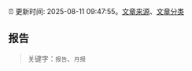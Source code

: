 :alarm_clock: 更新时间: 2025-08-11 09:47:55。[文章来源](/README.md)、[文章分类](/TAGS.md)

## 报告


> 关键字：`报告`、`月报`



